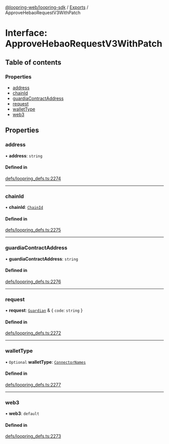 [@loopring-web/loopring-sdk](../README.md) / [Exports](../modules.md) / ApproveHebaoRequestV3WithPatch

# Interface: ApproveHebaoRequestV3WithPatch

## Table of contents

### Properties

- [address](ApproveHebaoRequestV3WithPatch.md#address)
- [chainId](ApproveHebaoRequestV3WithPatch.md#chainid)
- [guardiaContractAddress](ApproveHebaoRequestV3WithPatch.md#guardiacontractaddress)
- [request](ApproveHebaoRequestV3WithPatch.md#request)
- [walletType](ApproveHebaoRequestV3WithPatch.md#wallettype)
- [web3](ApproveHebaoRequestV3WithPatch.md#web3)

## Properties

### address

• **address**: `string`

#### Defined in

[defs/loopring_defs.ts:2274](https://github.com/Loopring/loopring_sdk/blob/a4b843d/src/defs/loopring_defs.ts#L2274)

___

### chainId

• **chainId**: [`ChainId`](../enums/ChainId.md)

#### Defined in

[defs/loopring_defs.ts:2275](https://github.com/Loopring/loopring_sdk/blob/a4b843d/src/defs/loopring_defs.ts#L2275)

___

### guardiaContractAddress

• **guardiaContractAddress**: `string`

#### Defined in

[defs/loopring_defs.ts:2276](https://github.com/Loopring/loopring_sdk/blob/a4b843d/src/defs/loopring_defs.ts#L2276)

___

### request

• **request**: [`Guardian`](../modules.md#guardian) & { `code`: `string`  }

#### Defined in

[defs/loopring_defs.ts:2272](https://github.com/Loopring/loopring_sdk/blob/a4b843d/src/defs/loopring_defs.ts#L2272)

___

### walletType

• `Optional` **walletType**: [`ConnectorNames`](../enums/ConnectorNames.md)

#### Defined in

[defs/loopring_defs.ts:2277](https://github.com/Loopring/loopring_sdk/blob/a4b843d/src/defs/loopring_defs.ts#L2277)

___

### web3

• **web3**: `default`

#### Defined in

[defs/loopring_defs.ts:2273](https://github.com/Loopring/loopring_sdk/blob/a4b843d/src/defs/loopring_defs.ts#L2273)
